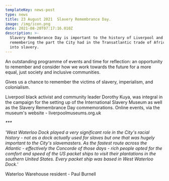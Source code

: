 ```yaml
---
templateKey: news-post
type: news
title: 23 August 2021  Slavery Remembrance Day.
image: /img/icon.png
date: 2021-08-20T07:17:16.010Z
description: >-
  Slavery Remembrance Day is important to the history of Liverpool and
  remembering the part the City had in the Transatlantic trade of Africans sold
  into slavery.
---
```

An outstanding programme of events and time for reflection: an opportunity to remember and consider how we work towards the future for a more equal, just society and inclusive communities. 

Gives us a chance to remember the victims of slavery, imperialism, and colonialism. 

Liverpool black activist and community leader Dorothy Kuya, was integral in the campaign for the setting up of the International Slavery Museum as well as the Slavery Remembrance Day commemorations. Online events, via the museum's website - liverpoolmuseums.org.uk

_\*\**_

_'West Waterloo Dock played a very significant role in the City's racial history - not as a dock actually used for slaves but one that was hugely important to the City's slavemasters. As the fastest route across the Atlantic - effectively the Concorde of those days - rich people opted for the comfort and speed of the US packet ships to visit their plantations in the southern United States. Every packet ship was based in West Waterloo Dock.'_

Waterloo Warehouse resident - Paul Burnell
